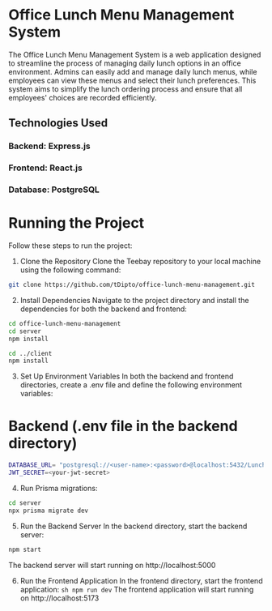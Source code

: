 # Office Lunch Menu Management System

The Office Lunch Menu Management System is a web application designed to streamline the process of managing daily lunch options in an office environment. Admins can easily add and manage daily lunch menus, while employees can view these menus and select their lunch preferences. This system aims to simplify the lunch ordering process and ensure that all employees' choices are recorded efficiently.

## Technologies Used
### Backend: Express.js
### Frontend: React.js
### Database: PostgreSQL

# Running the Project
Follow these steps to run the project:

1. Clone the Repository
Clone the Teebay repository to your local machine using the following command:

```sh
git clone https://github.com/tDipto/office-lunch-menu-management.git
```

2. Install Dependencies
Navigate to the project directory and install the dependencies for both the backend and frontend:

``` sh
cd office-lunch-menu-management
cd server
npm install

cd ../client
npm install
```

3. Set Up Environment Variables
In both the backend and frontend directories, create a .env file and define the following environment variables:

# Backend (.env file in the backend directory)
``` sh
DATABASE_URL= "postgresql://<user-name>:<password>@localhost:5432/Lunch-management?schema=public"
JWT_SECRET=<your-jwt-secret>
```

4. Run Prisma migrations:
``` sh
cd server
npx prisma migrate dev
```

5. Run the Backend Server
In the backend directory, start the backend server:

``` sh
npm start
```
The backend server will start running on http://localhost:5000

6. Run the Frontend Application
In the frontend directory, start the frontend application:
`` sh
npm run dev
``
The frontend application will start running on http://localhost:5173
